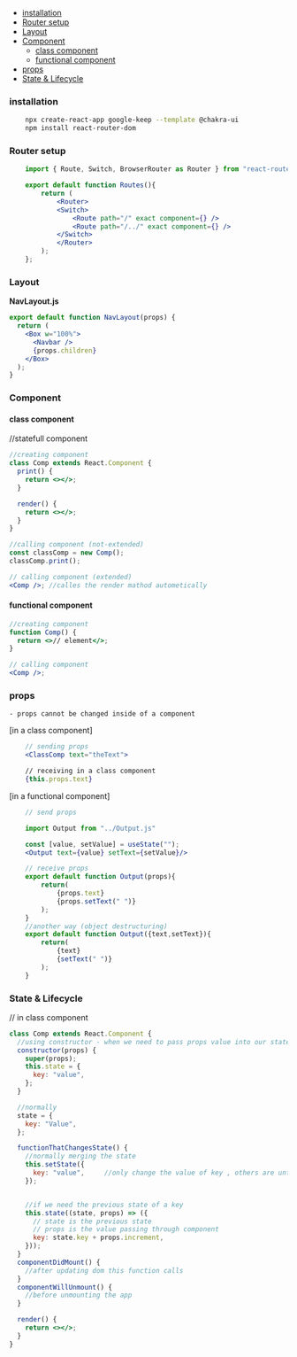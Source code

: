 - [installation](#installation)
- [Router setup](#router-setup)
- [Layout](#layout)
- [Component](#component)
  - [class component](#class-component)
  - [functional component](#functional-component)
- [props](#props)
- [State & Lifecycle](#state--lifecycle)

### installation

```sh
    npx create-react-app google-keep --template @chakra-ui
    npm install react-router-dom
```

### Router setup

```jsx
    import { Route, Switch, BrowserRouter as Router } from "react-router-dom";

    export default function Routes(){
        return (
            <Router>
            <Switch>
                <Route path="/" exact component={} />
                <Route path="/../" exact component={} />
            </Switch>
            </Router>
        );
    };
```

### Layout

**NavLayout.js**

```jsx
export default function NavLayout(props) {
  return (
    <Box w="100%">
      <Navbar />
      {props.children}
    </Box>
  );
}
```

### Component

#### class component

//statefull component

```jsx
//creating component
class Comp extends React.Component {
  print() {
    return <></>;
  }

  render() {
    return <></>;
  }
}

//calling component (not-extended)
const classComp = new Comp();
classComp.print();

// calling component (extended)
<Comp />; //calles the render mathod autometically
```

#### functional component

```jsx
//creating component
function Comp() {
  return <>// element</>;
}

// calling component
<Comp />;
```

### props

    - props cannot be changed inside of a component

[in a class component]

```jsx
    // sending props
    <ClassComp text="theText">

    // receiving in a class component
    {this.props.text}
```

[in a functional component]

```jsx
    // send props

    import Output from "../Output.js"

    const [value, setValue] = useState("");
    <Output text={value} setText={setValue}/>

    // receive props
    export default function Output(props){
        return(
            {props.text}
            {props.setText(" ")}
        );
    }
    //another way (object destructuring)
    export default function Output({text,setText}){
        return(
            {text}
            {setText(" ")}
        );
    }
```

### State & Lifecycle

// in class component

```jsx
class Comp extends React.Component {
  //using constructor - when we need to pass props value into our state values
  constructor(props) {
    super(props);
    this.state = {
      key: "value",
    };
  }

  //normally
  state = {
    key: "Value",
  };

  functionThatChangesState() {
    //normally merging the state
    this.setState({
      key: "value",     //only change the value of key , others are untouched
    });


    //if we need the previous state of a key
    this.state((state, props) => ({
      // state is the previous state
      // props is the value passing through component
      key: state.key + props.increment,
    }));
  }
  componentDidMount() {
    //after updating dom this function calls
  }
  componentWillUnmount() {
    //before unmounting the app
  }

  render() {
    return <></>;
  }
}
```
